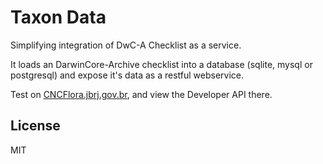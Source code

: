 # Taxon Data

Simplifying integration of DwC-A Checklist as a service.

It loads an DarwinCore-Archive checklist into a database (sqlite, mysql or postgresql) and expose it's data as a restful webservice.

Test on [CNCFlora.jbrj.gov.br](http://cncflora.jbrj.gov.br/floradata), and view the Developer API there.

## License

MIT

